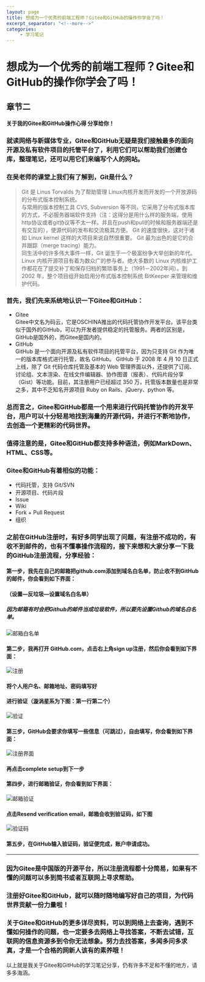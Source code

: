 ```yaml
---
layout: page
title: 想成为一个优秀的前端工程师？Gitee和GitHub的操作你学会了吗！
excerpt_separator: "<!--more-->"
categories:
     - 学习笔记
---
```


# 想成为一个优秀的前端工程师？Gitee和GitHub的操作你学会了吗！
## 章节二
#### 关于我的Gitee和GitHub操作心得 分享给你！
<!--more-->
### 就读网络与新媒体专业，Gitee和GitHub无疑是我们接触最多的面向开源及私有软件项目的托管平台了，利用它们可以帮助我们创建仓库，整理笔记，还可以用它们来编写个人的网站。

### 在吴老师的课堂上我们有了解到，Git是什么？
>Git 是 Linus Torvalds 为了帮助管理 Linux内核开发而开发的一个开放源码的分布式版本控制系统。  
与常用的版本控制工具 CVS, Subversion 等不同，它采用了分布式版本库的方式，不必服务器端软件支持（注：这得分是用什么样的服务端，使用http协议或者git协议等不太一样。并且在push和pull的时候和服务器端还是有交互的），使源代码的发布和交流极其方便。 Git 的速度很快，这对于诸如 Linux kernel 这样的大项目来说自然很重要。 Git 最为出色的是它的合并跟踪（merge tracing）能力。  
同生活中的许多伟大事件一样，Git 诞生于一个极富纷争大举创新的年代。Linux 内核开源项目有着为数众广的参与者。绝大多数的 Linux 内核维护工作都花在了提交补丁和保存归档的繁琐事务上（1991－2002年间）。到 2002 年，整个项目组开始启用分布式版本控制系统 BitKeeper 来管理和维护代码。
### 首先，我们先来系统地认识一下Gitee和GitHub：
* Gitee  
Gitee中文名为码云，它是OSCHINA推出的代码托管协作开发平台。该平台类似于国外的GitHub，可以为开发者提供稳定的托管服务。两者的区别是，GitHub是国外的，而Gitee是国内的。
* GitHub  
GitHub 是一个面向开源及私有软件项目的托管平台，因为只支持 Git 作为唯一的版本库格式进行托管，故名 GitHub。
GitHub 于 2008 年 4 月 10 日正式上线，除了 Git 代码仓库托管及基本的 Web 管理界面以外，还提供了订阅、讨论组、文本渲染、在线文件编辑器、协作图谱（报表）、代码片段分享（Gist）等功能。目前，其注册用户已经超过 350 万，托管版本数量也是非常之多，其中不乏知名开源项目 Ruby on Rails、jQuery、python 等。

### 总而言之，Gitee和GitHub都是一个用来进行代码托管协作的开发平台，用户可以十分轻易地找到海量的开源代码，并进行不断地协作，去创造一个更精彩的代码世界。

### 值得注意的是，Gitee和GitHub都支持多种语法，例如MarkDown、HTML、CSS等。

### Gitee和GitHub有着相似的功能：

* 代码托管，支持 Git/SVN		
* 开源项目、代码片段		
* Issue		
* Wiki		
* Fork + Pull Request		
* 组织		

### 之前在GitHub注册时，有好多同学出现了问题，有注册不成功的，有收不到邮件的，也有不懂事操作流程的，接下来想和大家分享一下我的GitHub注册流程，分享经验：

#### 第一步，我先在自己的邮箱把github.com添加到域名白名单，防止收不到GitHub的邮件，你会看到如下界面：
#### （设置—反垃圾—设置域名白名单）
##### 因为邮箱有时会把Github的邮件当成垃圾软件，所以要先设置Github的域名白名单。
![邮箱白名单](https://camo.githubusercontent.com/9740dbe0161a2cac43e091da618bdc40d1355a9b1920e3e1aaafe9c3dbf8223b/68747470733a2f2f75706c6f61642d696d616765732e6a69616e7368752e696f2f75706c6f61645f696d616765732f32353039363033312d393638336235306562643264663330612e706e673f696d6167654d6f6772322f6175746f2d6f7269656e742f7374726970253743696d61676556696577322f322f772f313132382f666f726d61742f77656270)

#### 第二步，我再打开 GitHub.com，点击右上角sign up注册，然后你会看到如下界面：
![注册](https://camo.githubusercontent.com/69080a6f12928f164b2451818f0dafd76daf036ea62dae176c4dae51f32ec7ae/68747470733a2f2f75706c6f61642d696d616765732e6a69616e7368752e696f2f75706c6f61645f696d616765732f32353039363033312d396438633437633038333231353865652e706e673f696d6167654d6f6772322f6175746f2d6f7269656e742f7374726970253743696d61676556696577322f322f772f313230302f666f726d61742f77656270)
#### 将个人用户名、邮箱地址、密码填写好  
#### 进行验证（漩涡星系为下图：第一行第二个）
![验证](https://camo.githubusercontent.com/d4758bdd4b427f9caeb04b7eed365954088ca782c94b8b1667c263c860d8c8cf/68747470733a2f2f75706c6f61642d696d616765732e6a69616e7368752e696f2f75706c6f61645f696d616765732f32353039363033312d326466626430303361626333613964652e706e673f696d6167654d6f6772322f6175746f2d6f7269656e742f7374726970253743696d61676556696577322f322f772f3837322f666f726d61742f77656270)

#### 第三步，GitHub会要求你填写一些信息（可跳过），自由填写，你会看到如下界面：
![注册界面](https://camo.githubusercontent.com/b8290bec101ce1bfa2b81d736ae424be21025c337f0c8589a5f9f863a56a2af7/68747470733a2f2f75706c6f61642d696d616765732e6a69616e7368752e696f2f75706c6f61645f696d616765732f32353039363033312d626532323566643763313364346131302e706e673f696d6167654d6f6772322f6175746f2d6f7269656e742f7374726970253743696d61676556696577322f322f772f313230302f666f726d61742f77656270)
#### 再点击complete setup到下一步

#### 第四步，进行邮箱验证，你会看到如下界面：
![邮箱验证](https://camo.githubusercontent.com/586f8a122a342a4cb2b7ac257883d14d50dab94f82e96a45b2a998e680d12193/68747470733a2f2f75706c6f61642d696d616765732e6a69616e7368752e696f2f75706c6f61645f696d616765732f32353039363033312d306362373930393230313032633731302e706e673f696d6167654d6f6772322f6175746f2d6f7269656e742f7374726970253743696d61676556696577322f322f772f313230302f666f726d61742f77656270)


#### 点击Resend verification email，邮箱会收到验证码，如下图
![验证码](https://camo.githubusercontent.com/fb193c26e927af87ade6d8568474ccfc5ac0d1adf052c17863f5b2506dd6f6bd/68747470733a2f2f75706c6f61642d696d616765732e6a69616e7368752e696f2f75706c6f61645f696d616765732f32353039363033312d323364623338313637336637343330622e706e673f696d6167654d6f6772322f6175746f2d6f7269656e742f7374726970253743696d61676556696577322f322f772f3735302f666f726d61742f77656270)


#### 第五步，在GitHub输入验证码，验证便完成，账户申请成功。

---
### 因为Gitee是中国版的开源平台，所以注册流程都十分简易，如果有不懂的问题可以多到简书或者互联网上寻求帮助。

### 注册好Gitee和GitHub，就可以随时随地编写好自己的项目，为代码世界贡献一份力量啦！

### 关于Gitee和GitHub的更多详尽资料，可以到网络上去查询，遇到不懂如何操作的问题，也一定要多去网络上寻找答案，不断去试错，互联网的信息资源多到令你无法想象。努力去找答案，多闻多问多求真，才是一个合格的网新人该有的素养哦！

以上就是我关于Gitee和GitHub的学习笔记分享，仍有许多不足和不懂的地方，请多多海涵。
